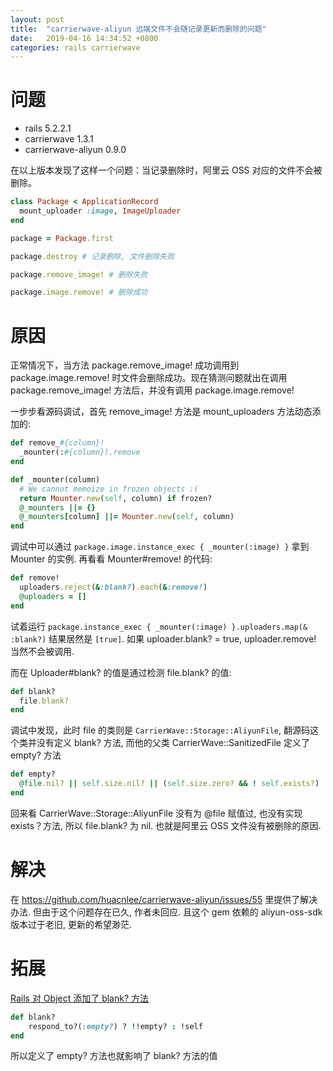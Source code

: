 ```yaml
---
layout: post
title:  "carrierwave-aliyun 远端文件不会随记录更新而删除的问题"
date:   2019-04-16 14:34:52 +0800
categories: rails carrierwave
---
```

# 问题
- rails 5.2.2.1
- carrierwave 1.3.1
- carrierwave-aliyun 0.9.0

在以上版本发现了这样一个问题：当记录删除时，阿里云 OSS 对应的文件不会被删除。

```ruby
class Package < ApplicationRecord
  mount_uploader :image, ImageUploader
end

package = Package.first

package.destroy # 记录删除, 文件删除失败

package.remove_image! # 删除失败

package.image.remove! # 删除成功
```

#  原因

正常情况下，当方法 package.remove_image! 成功调用到 package.image.remove! 时文件会删除成功。现在猜测问题就出在调用 package.remove_image! 方法后，并没有调用 package.image.remove!


一步步看源码调试，首先 remove_image! 方法是 mount_uploaders 方法动态添加的:

```ruby
def remove_#{column}!
  _mounter(:#{column}).remove
end

def _mounter(column)
  # We cannot memoize in frozen objects :(
  return Mounter.new(self, column) if frozen?
  @_mounters ||= {}
  @_mounters[column] ||= Mounter.new(self, column)
end
```
调试中可以通过 `package.image.instance_exec { _mounter(:image) }` 拿到 Mounter 的实例. 再看看 Mounter#remove! 的代码:

```ruby
def remove!
  uploaders.reject(&:blank?).each(&:remove!)
  @uploaders = []
end
```
试着运行 `package.instance_exec { _mounter(:image) }.uploaders.map(& :blank?)` 结果居然是 `[true]`. 如果 uploader.blank? = true, uploader.remove! 当然不会被调用.

而在 Uploader#blank? 的值是通过检测 file.blank? 的值:
```ruby
def blank?
  file.blank?
end
```
调试中发现，此时 file 的类则是 `CarrierWave::Storage::AliyunFile`, 翻源码这个类并没有定义 blank? 方法, 而他的父类 CarrierWave::SanitizedFile 定义了 empty? 方法

```ruby
def empty?
  @file.nil? || self.size.nil? || (self.size.zero? && ! self.exists?)
end
```

回来看 CarrierWave::Storage::AliyunFile 没有为 @file 赋值过, 也没有实现 exists？方法, 所以 file.blank? 为 nil. 也就是阿里云 OSS 文件没有被删除的原因.

# 解决

在 https://github.com/huacnlee/carrierwave-aliyun/issues/55 里提供了解决办法. 但由于这个问题存在已久, 作者未回应. 且这个 gem 依赖的 aliyun-oss-sdk 版本过于老旧, 更新的希望渺茫.

# 拓展

[Rails 对 Object 添加了 blank? 方法](https://github.com/rails/rails/blob/ec88cd626da8cefb0e11454e814f85c34b498bba/activesupport/lib/active_support/core_ext/object/blank.rb)
```ruby
def blank?
    respond_to?(:empty?) ? !!empty? : !self
end
```

所以定义了 empty? 方法也就影响了 blank? 方法的值 
